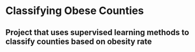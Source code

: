 # Classifying Obese Counties
## Project that uses supervised learning methods to classify counties based on obesity rate
